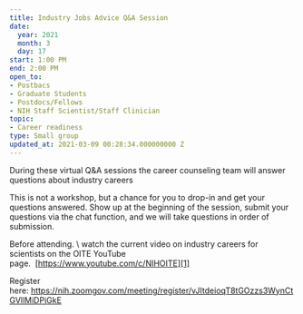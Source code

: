 ```yaml
---
title: Industry Jobs Advice Q&A Session
date:
  year: 2021
  month: 3
  day: 17
start: 1:00 PM
end: 2:00 PM
open_to:
- Postbacs
- Graduate Students
- Postdocs/Fellows
- NIH Staff Scientist/Staff Clinician
topic:
- Career readiness
type: Small group
updated_at: 2021-03-09 00:28:34.000000000 Z
---
```

During these virtual Q&amp;A sessions the career counseling team will
answer questions about industry careers

This is not a workshop, but a chance for you to drop-in and get your
questions answered. Show up at the beginning of the session, submit your
questions via the chat function, and we will take questions in order of
submission.

Before attending. \\ watch the current video on industry careers for
scientists on the OITE YouTube
page.  [https://www.youtube.com/c/NIHOITE][1]

Register
here: https://nih.zoomgov.com/meeting/register/vJItdeioqT8tGOzzs3WynCtGVllMiDPjGkE

 



[1]: https://www.youtube.com/c/NIHOITE
